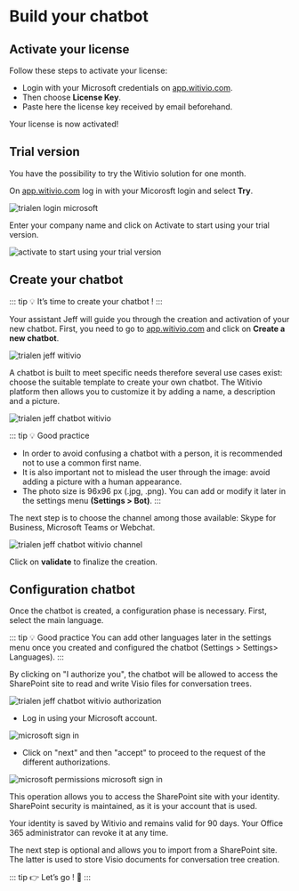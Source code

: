 # Build your chatbot

## Activate your license

Follow these steps to activate your license:

* Login with your Microsoft credentials on [app.witivio.com](https://app.witivio.com).
* Then choose <strong>License Key</strong>.
* Paste here the license key received by email beforehand.

Your license is now activated!

## Trial version

You have the possibility to try the Witivio solution for one month.

On [app.witivio.com](https://app.witivio.com) log in with your Micorosft login and select <strong>Try</strong>.

<div class="image_center">
  <img :src="$withBase('/assets/img/en/build_your_chatbot/trialen.png')" alt="trialen login microsoft">
</div>


Enter your company name and click on Activate to start using your trial version.

<div class="image_center">
  <img :src="$withBase('/assets/img/en/build_your_chatbot/trialen1.png')" alt="activate to start using your trial version">
</div>


## Create your chatbot

::: tip 💡️ 
It’s time to create your chatbot !
:::

Your assistant Jeff will guide you through the creation and activation of your new chatbot. First, you need to go to [app.witivio.com](https://app.witivio.com) and click on <strong>Create a new chatbot</strong>.

<div class="image_center">
  <img :src="$withBase('/assets/img/en/build_your_chatbot/trialen2.png')" alt="trialen jeff witivio">
</div>


A chatbot is built to meet specific needs therefore several use cases exist: choose the suitable template to create your own chatbot. The Witivio platform then allows you to customize it by adding a name, a description and a picture.

<div class="image_center">
  <img :src="$withBase('/assets/img/en/build_your_chatbot/trialen3.png')" alt="trialen jeff chatbot witivio">
</div>

::: tip 💡 Good practice
- In order to avoid confusing a chatbot with a person, it is recommended not to use a common first name.
- It is also important not to mislead the user through the image: avoid adding a picture with a human appearance.
- The photo size is 96x96 px (.jpg, .png). You can add or modify it later in the settings menu <strong>(Settings > Bot)</strong>.
:::

The next step is to choose the channel among those available: Skype for Business, Microsoft Teams or Webchat.

<div class="image_center">
  <img :src="$withBase('/assets/img/en/build_your_chatbot/trialen4.png')" alt="trialen jeff chatbot witivio channel">
</div>


Click on <strong>validate</strong> to finalize the creation.

## Configuration chatbot

Once the chatbot is created, a configuration phase is necessary. First, select the main language.

::: tip 💡️ Good practice
You can add other languages later in the settings menu once you created and configured the chatbot (Settings > Settings> Languages).
:::

By clicking on "I authorize you", the chatbot will be allowed to access the SharePoint site to read and write Visio files for conversation trees.

<div class="image_center">
  <img :src="$withBase('/assets/img/en/build_your_chatbot/trialen5.png')" alt="trialen jeff chatbot witivio authorization">
</div>


- Log in using your Microsoft account.

<div class="image_center">
  <img :src="$withBase('/assets/img/en/build_your_chatbot/trialen6.png')" alt="microsoft sign in">
</div>


- Click on "next" and then "accept" to proceed to the request of the different authorizations.

<div class="image_center">
  <img :src="$withBase('/assets/img/en/build_your_chatbot/trialen7.png')" alt="microsoft permissions microsoft sign in">
</div>


This operation allows you to access the SharePoint site with your identity. SharePoint security is maintained, as it is your account that is used.

Your identity is saved by Witivio and remains valid for 90 days. Your Office 365 administrator can revoke it at any time.

The next step is optional and allows you to import from a SharePoint site. The latter is used to store Visio documents for conversation tree creation.

::: tip 👉 
Let’s go ! 🕺
:::
